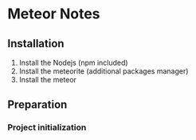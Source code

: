 # Meteor Notes

## Installation

1. Install the Nodejs (npm included)
2. Install the meteorite (additional packages manager)
3. Install the meteor

## Preparation 

### Project initialization 